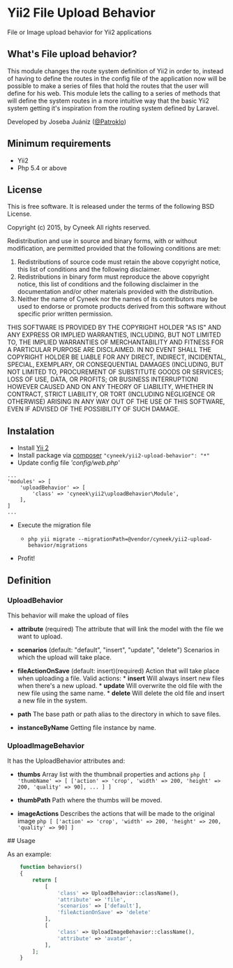 # Yii2 File Upload Behavior

File or Image upload behavior for Yii2 applications

## What's File upload behavior?

This module changes the route system definition of Yii2 in order to, instead of having to define the routes in the config file of the application now will be possible to make a series of files that hold the routes that the user will define for his web. This module lets the calling to a series of methods that will define the system routes in a more intuitive way that the basic Yii2 system getting it's inspiration from the routing system defined by Laravel.

Developed by Joseba Juániz ([@Patroklo](http://twitter.com/Patroklo))

## Minimum requirements

* Yii2
* Php 5.4 or above

## License

This is free software. It is released under the terms of the following BSD License.

Copyright (c) 2015, by Cyneek
All rights reserved.

Redistribution and use in source and binary forms, with or without
modification, are permitted provided that the following conditions
are met:
1. Redistributions of source code must retain the above copyright
   notice, this list of conditions and the following disclaimer.
2. Redistributions in binary form must reproduce the above copyright
   notice, this list of conditions and the following disclaimer in the
   documentation and/or other materials provided with the distribution.
3. Neither the name of Cyneek nor the names of its contributors
   may be used to endorse or promote products derived from this software
   without specific prior written permission.

THIS SOFTWARE IS PROVIDED BY THE COPYRIGHT HOLDER "AS IS" AND ANY
EXPRESS OR IMPLIED WARRANTIES, INCLUDING, BUT NOT LIMITED TO, THE IMPLIED
WARRANTIES OF MERCHANTABILITY AND FITNESS FOR A PARTICULAR PURPOSE ARE
DISCLAIMED. IN NO EVENT SHALL THE COPYRIGHT HOLDER BE LIABLE FOR ANY
DIRECT, INDIRECT, INCIDENTAL, SPECIAL, EXEMPLARY, OR CONSEQUENTIAL DAMAGES
(INCLUDING, BUT NOT LIMITED TO, PROCUREMENT OF SUBSTITUTE GOODS OR SERVICES;
LOSS OF USE, DATA, OR PROFITS; OR BUSINESS INTERRUPTION) HOWEVER CAUSED AND
ON ANY THEORY OF LIABILITY, WHETHER IN CONTRACT, STRICT LIABILITY, OR TORT
(INCLUDING NEGLIGENCE OR OTHERWISE) ARISING IN ANY WAY OUT OF THE USE OF THIS
SOFTWARE, EVEN IF ADVISED OF THE POSSIBILITY OF SUCH DAMAGE.

## Instalation

* Install [Yii 2](http://www.yiiframework.com/download)
* Install package via [composer](http://getcomposer.org/download/) `"cyneek/yii2-upload-behavior": "*"`
* Update config file _'config/web.php'_

```
...
'modules' => [
	'uploadBehavior' => [
		'class' => 'cyneek\yii2\uploadBehavior\Module',
	],
]
...
```

* Execute the migration file
    * ```php yii migrate --migrationPath=@vendor/cyneek/yii2-upload-behavior/migrations```

* Profit!


## Definition

### UploadBehavior

This behavior will make the upload of files 

* **attribute** (required) The attribute that will link the model with the file we want to upload.

* **scenarios** (default: "default", "insert", "update", "delete") Scenarios in which the upload will take place. 

* **fileActionOnSave** (default: insert)(required) Action that will take place when uploading a file.
        Valid actions: 
        * **insert** Will always insert new files when there's a new upload.
        * **update** Will overwrite the old file with the new file using the same name.
        * **delete** Will delete the old file and insert a new file in the system.

* **path** The base path or path alias to the directory in which to save files.

* **instanceByName** Getting file instance by name.


### UploadImageBehavior

It has the UploadBehavior attributes and:

* **thumbs** Array list with the thumbnail properties and actions
        ```php
        [
            'thumbName' => [
                  ['action' => 'crop', 'width' => 200, 'height' => 200, 'quality' => 90],
                  ...
             ]
         ]
         ```

* **thumbPath** Path where the thumbs will be moved.

* **imageActions** Describes the actions that will be made to the original image
        ```php
            [
             ['action' => 'crop', 'width' => 200, 'height' => 200, 'quality' => 90]
            ]
        ```
        
## Usage

As an example:

```php
    function behaviors()
    {
        return [
            [
                'class' => UploadBehavior::className(),
                'attribute' => 'file',
                'scenarios' => ['default'],
                'fileActionOnSave' => 'delete'
            ],
            [
                'class' => UploadImageBehavior::className(),
                'attribute' => 'avatar',
            ],
        ];
    }
```
